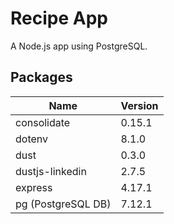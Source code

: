 # Recipe App

A Node.js app using PostgreSQL.

## Packages

| Name | Version |
|------|---------|
| consolidate | 0.15.1 |
| dotenv | 8.1.0 |
| dust | 0.3.0 |
| dustjs-linkedin | 2.7.5 |
| express | 4.17.1 |
| pg (PostgreSQL DB) | 7.12.1 |
